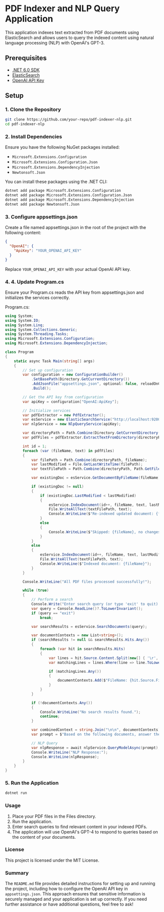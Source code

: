 # PDF Indexer and NLP Query Application

This application indexes text extracted from PDF documents using ElasticSearch and allows users to query the indexed content using natural language processing (NLP) with OpenAI's GPT-3.

## Prerequisites

- [.NET 6.0 SDK](https://dotnet.microsoft.com/download)
- [ElasticSearch](https://www.elastic.co/downloads/elasticsearch)
- [OpenAI API Key](https://platform.openai.com/signup)

## Setup

### 1. Clone the Repository

```bash
git clone https://github.com/your-repo/pdf-indexer-nlp.git
cd pdf-indexer-nlp
```

### 2. Install Dependencies
Ensure you have the following NuGet packages installed:

- `Microsoft.Extensions.Configuration`
- `Microsoft.Extensions.Configuration.Json`
- `Microsoft.Extensions.DependencyInjection`
- `Newtonsoft.Json`

You can install these packages using the .NET CLI:

```bash
dotnet add package Microsoft.Extensions.Configuration
dotnet add package Microsoft.Extensions.Configuration.Json
dotnet add package Microsoft.Extensions.DependencyInjection
dotnet add package Newtonsoft.Json
```

### 3. Configure appsettings.json
Create a file named appsettings.json in the root of the project with the following content:

```json
{
  "OpenAI": {
    "ApiKey": "YOUR_OPENAI_API_KEY"
  }
}
```

Replace `YOUR_OPENAI_API_KEY` with your actual OpenAI API key.

### 4. 4. Update Program.cs
Ensure your Program.cs reads the API key from appsettings.json and initializes the services correctly.

Program.cs:
```csharp
using System;
using System.IO;
using System.Linq;
using System.Collections.Generic;
using System.Threading.Tasks;
using Microsoft.Extensions.Configuration;
using Microsoft.Extensions.DependencyInjection;

class Program
{
    static async Task Main(string[] args)
    {
        // Set up configuration
        var configuration = new ConfigurationBuilder()
            .SetBasePath(Directory.GetCurrentDirectory())
            .AddJsonFile("appsettings.json", optional: false, reloadOnChange: true)
            .Build();

        // Get the API key from configuration
        var apiKey = configuration["OpenAI:ApiKey"];

        // Initialize services
        var pdfExtractor = new PdfExtractor();
        var esService = new ElasticSearchService("http://localhost:9200");
        var nlpService = new NlpQueryService(apiKey);

        var directoryPath = Path.Combine(Directory.GetCurrentDirectory(), "Files");
        var pdfFiles = pdfExtractor.ExtractTextFromDirectory(directoryPath);

        int id = 1;
        foreach (var (fileName, text) in pdfFiles)
        {
            var filePath = Path.Combine(directoryPath, fileName);
            var lastModified = File.GetLastWriteTime(filePath);
            var textFilePath = Path.Combine(directoryPath, Path.GetFileNameWithoutExtension(fileName) + ".txt");

            var existingDoc = esService.GetDocumentByFileName(fileName);

            if (existingDoc != null)
            {
                if (existingDoc.LastModified < lastModified)
                {
                    esService.IndexDocument(id++, fileName, text, lastModified);
                    File.WriteAllText(textFilePath, text);
                    Console.WriteLine($"Re-indexed updated document: {fileName}");
                }
                else
                {
                    Console.WriteLine($"Skipped: {fileName}, no changes detected.");
                }
            }
            else
            {
                esService.IndexDocument(id++, fileName, text, lastModified);
                File.WriteAllText(textFilePath, text);
                Console.WriteLine($"Indexed document: {fileName}");
            }
        }

        Console.WriteLine("All PDF files processed successfully!");

        while (true)
        {
            // Perform a search
            Console.Write("Enter search query (or type 'exit' to quit): ");
            var query = Console.ReadLine()?.ToLowerInvariant();
            if (query == "exit")
                break;

            var searchResults = esService.SearchDocuments(query);

            var documentContexts = new List<string>();
            if (searchResults != null && searchResults.Hits.Any())
            {
                foreach (var hit in searchResults.Hits)
                {
                    var lines = hit.Source.Content.Split(new[] { '\r', '\n' }, StringSplitOptions.RemoveEmptyEntries);
                    var matchingLines = lines.Where(line => line.ToLowerInvariant().Contains(query)).ToList();

                    if (matchingLines.Any())
                    {
                        documentContexts.Add($"FileName: {hit.Source.FileName}\n{string.Join("\n", matchingLines)}");
                    }
                }
            }

            if (!documentContexts.Any())
            {
                Console.WriteLine("No search results found.");
                continue;
            }

            var combinedContext = string.Join("\n\n", documentContexts);
            var prompt = $"Based on the following documents, answer the question:\n\n{combinedContext}\n\nQuestion: {query}";

            // NLP Query
            var nlpResponse = await nlpService.QueryModelAsync(prompt);
            Console.WriteLine("NLP Response:");
            Console.WriteLine(nlpResponse);
        }
    }
}
```

### 5. Run the Application

```bash
dotnet run
```

### Usage
1. Place your PDF files in the Files directory.
2. Run the application.
3. Enter search queries to find relevant content in your indexed PDFs.
4. The application will use OpenAI's GPT-4 to respond to queries based on the content of your documents.

### License  

This project is licensed under the MIT License.

### Summary

The `README.md` file provides detailed instructions for setting up and running the project, including how to configure the OpenAI API key in `appsettings.json`. This approach ensures that sensitive information is securely managed and your application is set up correctly. If you need further assistance or have additional questions, feel free to ask!
